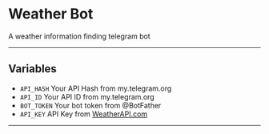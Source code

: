 # Weather Bot
A weather information finding telegram bot

---

## Variables

- `API_HASH` Your API Hash from my.telegram.org
- `API_ID` Your API ID from my.telegram.org
- `BOT_TOKEN` Your bot token from @BotFather
- `API_KEY` API Key from [WeatherAPI.com](https://www.weatherapi.com/my/)

---
